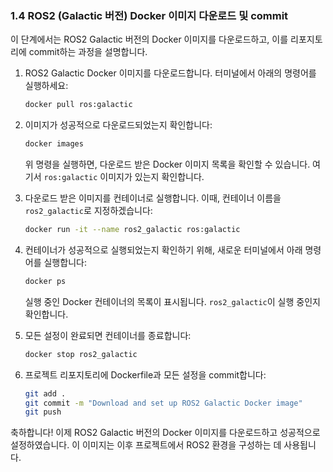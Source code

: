 ### 1.4 ROS2 (Galactic 버전) Docker 이미지 다운로드 및 commit

이 단계에서는 ROS2 Galactic 버전의 Docker 이미지를 다운로드하고, 이를 리포지토리에 commit하는 과정을 설명합니다.

1. ROS2 Galactic Docker 이미지를 다운로드합니다. 터미널에서 아래의 명령어를 실행하세요:

    ```bash
    docker pull ros:galactic
    ```

2. 이미지가 성공적으로 다운로드되었는지 확인합니다:

    ```bash
    docker images
    ```

    위 명령을 실행하면, 다운로드 받은 Docker 이미지 목록을 확인할 수 있습니다. 여기서 `ros:galactic` 이미지가 있는지 확인합니다.

3. 다운로드 받은 이미지를 컨테이너로 실행합니다. 이때, 컨테이너 이름을 `ros2_galactic`로 지정하겠습니다:

    ```bash
    docker run -it --name ros2_galactic ros:galactic
    ```

4. 컨테이너가 성공적으로 실행되었는지 확인하기 위해, 새로운 터미널에서 아래 명령어를 실행합니다:

    ```bash
    docker ps
    ```

    실행 중인 Docker 컨테이너의 목록이 표시됩니다. `ros2_galactic`이 실행 중인지 확인합니다.

5. 모든 설정이 완료되면 컨테이너를 종료합니다:

    ```bash
    docker stop ros2_galactic
    ```

6. 프로젝트 리포지토리에 Dockerfile과 모든 설정을 commit합니다:

    ```bash
    git add .
    git commit -m "Download and set up ROS2 Galactic Docker image"
    git push
    ```

축하합니다! 이제 ROS2 Galactic 버전의 Docker 이미지를 다운로드하고 성공적으로 설정하였습니다. 이 이미지는 이후 프로젝트에서 ROS2 환경을 구성하는 데 사용됩니다.
